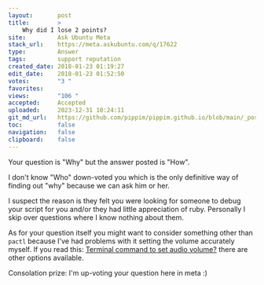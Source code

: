 ```yaml
---
layout:       post
title:        >
    Why did I lose 2 points?
site:         Ask Ubuntu Meta
stack_url:    https://meta.askubuntu.com/q/17622
type:         Answer
tags:         support reputation
created_date: 2018-01-23 01:19:27
edit_date:    2018-01-23 01:52:50
votes:        "3 "
favorites:    
views:        "106 "
accepted:     Accepted
uploaded:     2023-12-31 10:24:11
git_md_url:   https://github.com/pippim/pippim.github.io/blob/main/_posts/2018/2018-01-23-Why-did-I-lose-2-points_.md
toc:          false
navigation:   false
clipboard:    false
---
```


Your question is "Why" but the answer posted is "How".

I don't know "Who" down-voted you which is the only definitive way of finding out "why" because we can ask him or her.

I suspect the reason is they felt you were looking for someone to debug your script for you and/or they had little appreciation of ruby. Personally I skip over questions where I know nothing about them.

As for your question itself you might want to consider something other than `pactl` because I've had problems with it setting the volume accurately myself. If you read this: [Terminal command to set audio volume?][1] there are other options available.

Consolation prize: I'm up-voting your question here in meta :)


  [1]: https://askubuntu.com/questions/97936/terminal-command-to-set-audio-volume
